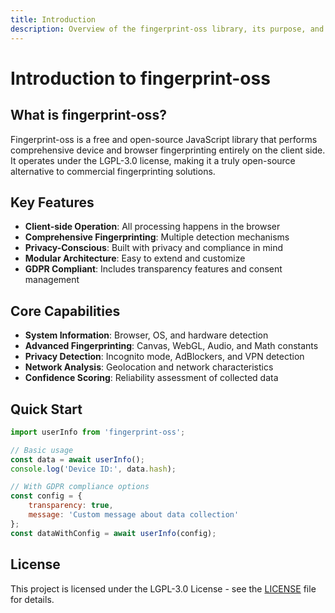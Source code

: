 ```yaml
---
title: Introduction
description: Overview of the fingerprint-oss library, its purpose, and key features
---
```


# Introduction to fingerprint-oss

## What is fingerprint-oss?

Fingerprint-oss is a free and open-source JavaScript library that performs comprehensive device and browser fingerprinting entirely on the client side. It operates under the LGPL-3.0 license, making it a truly open-source alternative to commercial fingerprinting solutions.

## Key Features

- **Client-side Operation**: All processing happens in the browser
- **Comprehensive Fingerprinting**: Multiple detection mechanisms
- **Privacy-Conscious**: Built with privacy and compliance in mind
- **Modular Architecture**: Easy to extend and customize
- **GDPR Compliant**: Includes transparency features and consent management

## Core Capabilities

- **System Information**: Browser, OS, and hardware detection
- **Advanced Fingerprinting**: Canvas, WebGL, Audio, and Math constants
- **Privacy Detection**: Incognito mode, AdBlockers, and VPN detection
- **Network Analysis**: Geolocation and network characteristics
- **Confidence Scoring**: Reliability assessment of collected data

## Quick Start

```javascript
import userInfo from 'fingerprint-oss';

// Basic usage
const data = await userInfo();
console.log('Device ID:', data.hash);

// With GDPR compliance options
const config = {
    transparency: true,
    message: 'Custom message about data collection'
};
const dataWithConfig = await userInfo(config);
```

## License

This project is licensed under the LGPL-3.0 License - see the [LICENSE](/fingerprint-oss-docs/license) file for details.
